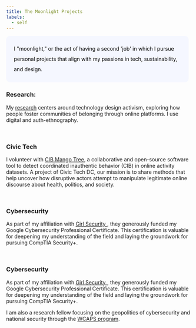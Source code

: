 ```yaml
---
title: The Moonlight Projects
labels: 
  - self
---
```


<p style="padding: 1.5em 1.5em; background: #f5f7ff; border-radius: 10px; color: #000; width: 90%; line-height: 2;">
I "moonlight," or the act of having a second 'job' in which I pursue personal projects that align with my passions in tech, sustainability, and design. </p>

<h3>Research:</h3>

My <a href="https://helenglover.netlify.app/research">research</a> centers around technology design activism, exploring how people foster communities of belonging through online platforms. I use digital and auth-ethnography. 

<!-- <b>Primary Goal:</b> Have an almost finished research paper by the end of the year.

<b>Mini Goals:</b> Conduct more interviews with streamers and articulate my research interests more cohesively. -->
<br>

<h3>Civic Tech </h3>

I volunteer with <a href="https://cib-mango-tree.github.io/CIB-Mango-Tree-Website/">CIB Mango Tree</a>, a collaborative and open-source software tool to detect coordinated inauthentic behavior (CIB) in online activity datasets. A project of Civic Tech DC, our mission is to share methods that help uncover how disruptive actors attempt to manipulate legitimate online discourse about health, politics, and society.

<!-- <b>Main Goal:</b> Finish the tool as a <a href="https://www.productplan.com/glossary/minimum-viable-product/"> minimum viable product </a> by the end of the year.

<b>Mini Goals:</b> Strengthen my web development and data wrangling skills.  -->
<br>

<h3>Cybersecurity</h3>

As part of my affiliation with <a href="https://girlsecurity.org/">Girl Security </a>, they generously funded my Google Cybersecurity Professional Certificate. This certification is valuable for deepening my understanding of the field and laying the groundwork for pursuing CompTIA Security+. 

<!-- <b>Main Goal:</b>  I aim to finish the certificate by the end of the year. Google designed the program to take six months, and I started in September.

<b>Mini Goals:</b> Finish a set amount of modules per week to achieve my main goal.   -->
<br>

<h3>Cybersecurity</h3>

As part of my affiliation with <a href="https://girlsecurity.org/">Girl Security </a>, they generously funded my Google Cybersecurity Professional Certificate. This certification is valuable for deepening my understanding of the field and laying the groundwork for pursuing CompTIA Security+. <br>

I am also a research fellow focusing on the geopolitics of cybersecurity and national security through the <a href="https://www.wcaps.org/">WCAPS program</a>.

<!-- <b>Main Goal:</b>  I aim to finish the certificate by the end of the year. Google designed the program to take six months, and I started in September.

<b>Mini Goals:</b> Finish a set amount of modules per week to achieve my main goal.   -->
<br>

<!-- <h3>Design</h3>

(May need to be shifted to a next-year project)
Expand my interests in product design, engineering, and fabrication.

<b>Main Goal:</b> Collaborate with <a href="https://www.hacdc.org/">HacDC</a> on an open-source project focused on sustainability, specifically by recycling newspapers and magazines for community use.

<b>Mini Goal:</b>Learn more about sketch-notes' potential as a visual communication tool. Focusing on how to revitalize physical communication in our digital age. -->